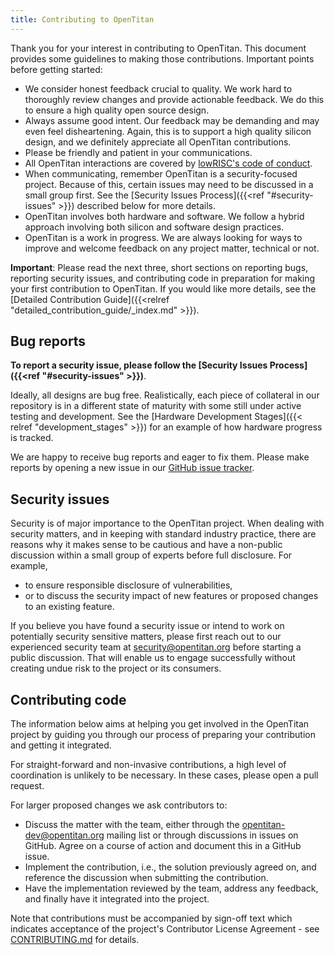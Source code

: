 ```yaml
---
title: Contributing to OpenTitan
---
```


Thank you for your interest in contributing to OpenTitan.
This document provides some guidelines to making those contributions.
Important points before getting started:
* We consider honest feedback crucial to quality.
  We work hard to thoroughly review changes and provide actionable feedback.
  We do this to ensure a high quality open source design.
* Always assume good intent.
  Our feedback may be demanding and may even feel disheartening.
  Again, this is to support a high quality silicon design, and we definitely appreciate all OpenTitan contributions.
* Please be friendly and patient in your communications.
* All OpenTitan interactions are covered by [lowRISC's code of conduct](https://www.lowrisc.org/code-of-conduct/).
* When communicating, remember OpenTitan is a security-focused project.
  Because of this, certain issues may need to be discussed in a small group first.
  See the [Security Issues Process]({{<ref "#security-issues" >}}) described below for more details.
* OpenTitan involves both hardware and software.
  We follow a hybrid approach involving both silicon and software design practices.
* OpenTitan is a work in progress.
  We are always looking for ways to improve and welcome feedback on any project matter, technical or not.

**Important**: Please read the next three, short sections on reporting bugs, reporting security issues, and contributing code in preparation for making your first contribution to OpenTitan.
If you would like more details, see the [Detailed Contribution Guide]({{<relref "detailed_contribution_guide/_index.md" >}}).

## Bug reports

**To report a security issue, please follow the [Security Issues Process]({{<ref "#security-issues" >}})**.

Ideally, all designs are bug free.
Realistically, each piece of collateral in our repository is in a different state of maturity with some still under active testing and development.
See the [Hardware Development Stages]({{< relref "development_stages" >}}) for an example of how hardware progress is tracked.

We are happy to receive bug reports and eager to fix them.
Please make reports by opening a new issue in our [GitHub issue tracker](https://github.com/lowRISC/opentitan/issues).

## Security issues

Security is of major importance to the OpenTitan project.
When dealing with security matters, and in keeping with standard industry practice, there are reasons why it makes sense to be cautious and have a non-public discussion within a small group of experts before full disclosure.
For example,
* to ensure responsible disclosure of vulnerabilities,
* or to discuss the security impact of new features or proposed changes to an existing feature.

If you believe you have found a security issue or intend to work on potentially security sensitive matters, please first reach out to our experienced security team at security@opentitan.org before starting a public discussion.
That will enable us to engage successfully without creating undue risk to the project or its consumers.

## Contributing code

The information below aims at helping you get involved in the OpenTitan project by guiding you through our process of preparing your contribution and getting it integrated.

For straight-forward and non-invasive contributions, a high level of coordination is unlikely to be necessary.
In these cases, please open a pull request.

For larger proposed changes we ask contributors to:
* Discuss the matter with the team, either through the [opentitan-dev@opentitan.org](https://groups.google.com/a/opentitan.org/forum/#!forum/opentitan-dev) mailing list or through discussions in issues on GitHub.
  Agree on a course of action and document this in a GitHub issue.
* Implement the contribution, i.e., the solution previously agreed on, and reference the discussion when submitting the contribution.
* Have the implementation reviewed by the team, address any feedback, and finally have it integrated into the project.

Note that contributions must be accompanied by sign-off text which indicates acceptance of the project's Contributor License Agreement - see [CONTRIBUTING.md](https://github.com/lowRISC/opentitan/blob/master/CONTRIBUTING.md) for details.
